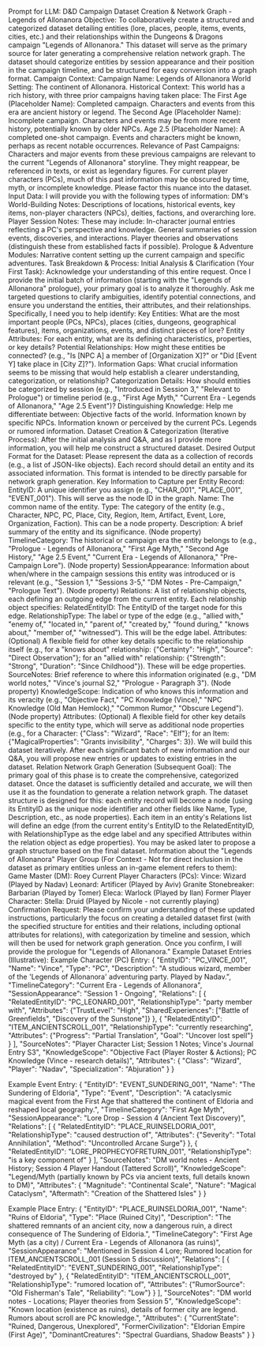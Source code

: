  Prompt for LLM: D&D Campaign Dataset Creation & Network Graph - Legends of Allonanora
Objective: To collaboratively create a structured and categorized dataset detailing entities (lore, places, people, items, events, cities, etc.) and their relationships within the Dungeons & Dragons campaign "Legends of Allonanora." This dataset will serve as the primary source for later generating a comprehensive relation network graph. The dataset should categorize entities by session appearance and their position in the campaign timeline, and be structured for easy conversion into a graph format.
Campaign Context:
Campaign Name: Legends of Allonanora
World Setting: The continent of Allonanora.
Historical Context: This world has a rich history, with three prior campaigns having taken place:
The First Age (Placeholder Name): Completed campaign. Characters and events from this era are ancient history or legend.
The Second Age (Placeholder Name): Incomplete campaign. Characters and events may be from more recent history, potentially known by older NPCs.
Age 2.5 (Placeholder Name): A completed one-shot campaign. Events and characters might be known, perhaps as recent notable occurrences.
Relevance of Past Campaigns: Characters and major events from these previous campaigns are relevant to the current "Legends of Allonanora" storyline. They might reappear, be referenced in texts, or exist as legendary figures. For current player characters (PCs), much of this past information may be obscured by time, myth, or incomplete knowledge. Please factor this nuance into the dataset.
Input Data:
I will provide you with the following types of information:
DM's World-Building Notes: Descriptions of locations, historical events, key items, non-player characters (NPCs), deities, factions, and overarching lore.
Player Session Notes: These may include:
In-character journal entries reflecting a PC's perspective and knowledge.
General summaries of session events, discoveries, and interactions.
Player theories and observations (distinguish these from established facts if possible).
Prologue & Adventure Modules: Narrative content setting up the current campaign and specific adventures.
Task Breakdown & Process:
Initial Analysis & Clarification (Your First Task):
Acknowledge your understanding of this entire request.
Once I provide the initial batch of information (starting with the "Legends of Allonanora" prologue), your primary goal is to analyze it thoroughly.
Ask me targeted questions to clarify ambiguities, identify potential connections, and ensure you understand the entities, their attributes, and their relationships.
Specifically, I need you to help identify:
Key Entities: What are the most important people (PCs, NPCs), places (cities, dungeons, geographical features), items, organizations, events, and distinct pieces of lore?
Entity Attributes: For each entity, what are its defining characteristics, properties, or key details?
Potential Relationships: How might these entities be connected? (e.g., "Is [NPC A] a member of [Organization X]?" or "Did [Event Y] take place in [City Z]?").
Information Gaps: What crucial information seems to be missing that would help establish a clearer understanding, categorization, or relationship?
Categorization Details: How should entities be categorized by session (e.g., "Introduced in Session 3," "Relevant to Prologue") or timeline period (e.g., "First Age Myth," "Current Era - Legends of Allonanora," "Age 2.5 Event")?
Distinguishing Knowledge: Help me differentiate between:
Objective facts of the world.
Information known by specific NPCs.
Information known or perceived by the current PCs.
Legends or rumored information.
Dataset Creation & Categorization (Iterative Process):
After the initial analysis and Q&A, and as I provide more information, you will help me construct a structured dataset.
Desired Output Format for the Dataset: Please represent the data as a collection of records (e.g., a list of JSON-like objects). Each record should detail an entity and its associated information. This format is intended to be directly parsable for network graph generation.
Key Information to Capture per Entity Record:
EntityID: A unique identifier you assign (e.g., "CHAR_001", "PLACE_001", "EVENT_001"). This will serve as the node ID in the graph.
Name: The common name of the entity.
Type: The category of the entity (e.g., Character, NPC, PC, Place, City, Region, Item, Artifact, Event, Lore, Organization, Faction). This can be a node property.
Description: A brief summary of the entity and its significance. (Node property)
TimelineCategory: The historical or campaign era the entity belongs to (e.g., "Prologue - Legends of Allonanora," "First Age Myth," "Second Age History," "Age 2.5 Event," "Current Era - Legends of Allonanora," "Pre-Campaign Lore"). (Node property)
SessionAppearance: Information about when/where in the campaign sessions this entity was introduced or is relevant (e.g., "Session 1," "Sessions 3-5," "DM Notes - Pre-Campaign," "Prologue Text"). (Node property)
Relations: A list of relationship objects, each defining an outgoing edge from the current entity. Each relationship object specifies:
RelatedEntityID: The EntityID of the target node for this edge.
RelationshipType: The label or type of the edge (e.g., "allied with," "enemy of," "located in," "parent of," "created by," "found during," "knows about," "member of," "witnessed"). This will be the edge label.
Attributes: (Optional) A flexible field for other key details specific to the relationship itself (e.g., for a "knows about" relationship: {"Certainty": "High", "Source": "Direct Observation"}; for an "allied with" relationship: {"Strength": "Strong", "Duration": "Since Childhood"}). These will be edge properties.
SourceNotes: Brief reference to where this information originated (e.g., "DM world notes," "Vince's journal S2," "Prologue - Paragraph 3"). (Node property)
KnowledgeScope: Indication of who knows this information and its veracity (e.g., "Objective Fact," "PC Knowledge (Vince)," "NPC Knowledge (Old Man Hemlock)," "Common Rumor," "Obscure Legend"). (Node property)
Attributes: (Optional) A flexible field for other key details specific to the entity type, which will serve as additional node properties (e.g., for a Character: {"Class": "Wizard", "Race": "Elf"}; for an Item: {"MagicalProperties": "Grants invisibility", "Charges": 3}).
We will build this dataset iteratively. After each significant batch of new information and our Q&A, you will propose new entries or updates to existing entries in the dataset.
Relation Network Graph Generation (Subsequent Goal):
The primary goal of this phase is to create the comprehensive, categorized dataset.
Once the dataset is sufficiently detailed and accurate, we will then use it as the foundation to generate a relation network graph. The dataset structure is designed for this: each entity record will become a node (using its EntityID as the unique node identifier and other fields like Name, Type, Description, etc., as node properties). Each item in an entity's Relations list will define an edge (from the current entity's EntityID to the RelatedEntityID, with RelationshipType as the edge label and any specified Attributes within the relation object as edge properties). You may be asked later to propose a graph structure based on the final dataset.
Information about the "Legends of Allonanora" Player Group (For Context - Not for direct inclusion in the dataset as primary entities unless an in-game element refers to them):
Game Master (DM): Roey
Current Player Characters (PCs):
Vince: Wizard (Played by Nadav)
Leonard: Artificer (Played by Aviv)
Granite Stonebreaker: Barbarian (Played by Tomer)
Eleca: Warlock (Played by Ilan)
Former Player Character:
Stella: Druid (Played by Nicole - not currently playing)
Confirmation Request:
Please confirm your understanding of these updated instructions, particularly the focus on creating a detailed dataset first (with the specified structure for entities and their relations, including optional attributes for relations), with categorization by timeline and session, which will then be used for network graph generation. Once you confirm, I will provide the prologue for "Legends of Allonanora."
Example Dataset Entries (Illustrative):
Example Character (PC) Entry:
{
  "EntityID": "PC_VINCE_001",
  "Name": "Vince",
  "Type": "PC",
  "Description": "A studious wizard, member of the 'Legends of Allonanora' adventuring party. Played by Nadav.",
  "TimelineCategory": "Current Era - Legends of Allonanora",
  "SessionAppearance": "Session 1 - Ongoing",
  "Relations": [
    { 
      "RelatedEntityID": "PC_LEONARD_001", 
      "RelationshipType": "party member with",
      "Attributes": {"TrustLevel": "High", "SharedExperiences": ["Battle of Greenfields", "Discovery of the Sunstone"]}
    },
    { 
      "RelatedEntityID": "ITEM_ANCIENTSCROLL_001", 
      "RelationshipType": "currently researching",
      "Attributes": {"Progress": "Partial Translation", "Goal": "Uncover lost spell"}
    }
  ],
  "SourceNotes": "Player Character List; Session 1 Notes; Vince's Journal Entry S3",
  "KnowledgeScope": "Objective Fact (Player Roster & Actions); PC Knowledge (Vince - research details)",
  "Attributes": { "Class": "Wizard", "Player": "Nadav", "Specialization": "Abjuration" }
}


Example Event Entry:
{
  "EntityID": "EVENT_SUNDERING_001",
  "Name": "The Sundering of Eldoria",
  "Type": "Event",
  "Description": "A cataclysmic magical event from the First Age that shattered the continent of Eldoria and reshaped local geography.",
  "TimelineCategory": "First Age Myth",
  "SessionAppearance": "Lore Drop - Session 4 (Ancient Text Discovery)",
  "Relations": [
    { 
      "RelatedEntityID": "PLACE_RUINSELDORIA_001", 
      "RelationshipType": "caused destruction of",
      "Attributes": {"Severity": "Total Annihilation", "Method": "Uncontrolled Arcane Surge"}
    },
    { 
      "RelatedEntityID": "LORE_PROPHECYOFRETURN_001", 
      "RelationshipType": "is a key component of"
    }
  ],
  "SourceNotes": "DM world notes - Ancient History; Session 4 Player Handout (Tattered Scroll)",
  "KnowledgeScope": "Legend/Myth (partially known by PCs via ancient texts, full details known to DM)",
  "Attributes": { "Magnitude": "Continental Scale", "Nature": "Magical Cataclysm", "Aftermath": "Creation of the Shattered Isles" }
}


Example Place Entry:
{
  "EntityID": "PLACE_RUINSELDORIA_001",
  "Name": "Ruins of Eldoria",
  "Type": "Place (Ruined City)",
  "Description": "The shattered remnants of an ancient city, now a dangerous ruin, a direct consequence of The Sundering of Eldoria.",
  "TimelineCategory": "First Age Myth (as a city) / Current Era - Legends of Allonanora (as ruins)",
  "SessionAppearance": "Mentioned in Session 4 Lore; Rumored location for ITEM_ANCIENTSCROLL_001 (Session 5 discussion)",
  "Relations": [
    { 
      "RelatedEntityID": "EVENT_SUNDERING_001", 
      "RelationshipType": "destroyed by" 
    },
    { 
      "RelatedEntityID": "ITEM_ANCIENTSCROLL_001", 
      "RelationshipType": "rumored location of",
      "Attributes": {"RumorSource": "Old Fisherman's Tale", "Reliability": "Low"}
    }
  ],
  "SourceNotes": "DM world notes - Locations; Player theories from Session 5",
  "KnowledgeScope": "Known location (existence as ruins), details of former city are legend. Rumors about scroll are PC knowledge.",
  "Attributes": { "CurrentState": "Ruined, Dangerous, Unexplored", "FormerCivilization": "Eldorian Empire (First Age)", "DominantCreatures": "Spectral Guardians, Shadow Beasts" }
}
